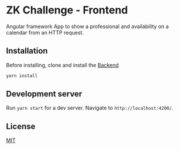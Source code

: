 # ZK Challenge - Frontend

Angular framework App to show a professional and availability on a calendar from an HTTP request.

## Installation

Before installing, clone and install the [Backend](https://github.com/bspolidorio/zk-challenge-backend)

```bash
yarn install
```

## Development server

Run `yarn start` for a dev server. Navigate to `http://localhost:4200/`.

## License

[MIT](https://choosealicense.com/licenses/mit/)
